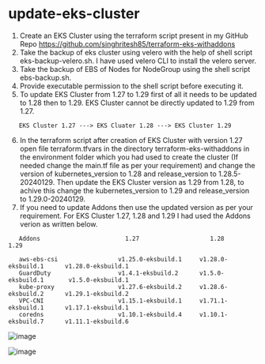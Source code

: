 # update-eks-cluster

1. Create an EKS Cluster using the terraform script present in my GitHub Repo https://github.com/singhritesh85/terraform-eks-withaddons
2. Take the backup of eks cluster using velero with the help of shell script eks-backup-velero.sh. I have used velero CLI to install the velero server.
3. Take the backup of EBS of Nodes for NodeGroup using the shell script ebs-backup.sh.
4. Provide executable permission to the shell script before executing it.
5. To update EKS Cluster from 1.27 to 1.29 first of all it needs to be updated to 1.28 then to 1.29. EKS Cluster cannot be directly updated to 1.29 from 1.27.
```
   EKS Cluster 1.27 ---> EKS Cluater 1.28 ---> EKS Cluster 1.29 
```
6. In the terraform script after creation of EKS Cluster with version 1.27 open file terraform.tfvars in the directory terraform-eks-withaddons in the environment folder which you had used to create the cluster (If needed change the main.tf file as per your requirement) and change the version of kubernetes_version to 1.28 and release_version to 1.28.5-20240129. Then update the EKS Cluster version as 1.29 from 1.28, to achive this change the kubernetes_version to 1.29 and release_version to 1.29.0-20240129.
7. If you need to update Addons then use the updated version as per your requirement.
   For EKS Cluster 1.27, 1.28 and 1.29 I had used the Addons verion as written below.
```
   Addons                        1.27                    1.28                    1.29

   aws-ebs-csi                 v1.25.0-eksbuild.1     v1.28.0-eksbuild.1      v1.28.0-eksbuild.1
   GuardDuty                   v1.4.1-eksbuild.2      v1.5.0-eksbuild.1       v1.5.0-eksbuild.1
   kube-proxy                  v1.27.6-eksbuild.2     v1.28.6-eksbuild.2      v1.29.1-eksbuild.2
   VPC-CNI                     v1.15.1-eksbuild.1     v1.71.1-eksbuild.1      v1.17.1-eksbuild.1
   coredns                     v1.10.1-eksbuild.4     v1.10.1-eksbuild.7      v1.11.1-eksbuild.6
```

![image](https://github.com/singhritesh85/update-eks-cluster/assets/56765895/e9f7a744-abc1-4172-9f1a-18dc8d51c206)

![image](https://github.com/singhritesh85/update-eks-cluster/assets/56765895/eb9f0e79-aa6b-4155-b8f0-ba1a5a7d781f)

